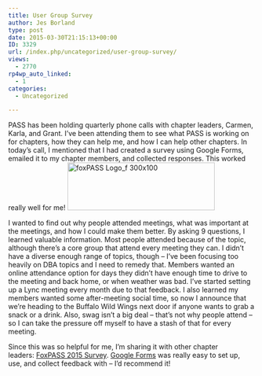 ```yaml
---
title: User Group Survey
author: Jes Borland
type: post
date: 2015-03-30T21:15:13+00:00
ID: 3329
url: /index.php/uncategorized/user-group-survey/
views:
  - 2770
rp4wp_auto_linked:
  - 1
categories:
  - Uncategorized

---
```

PASS has been holding quarterly phone calls with chapter leaders, Carmen, Karla, and Grant. I&#8217;ve been attending them to see what PASS is working on for chapters, how they can help me, and how I can help other chapters. In today&#8217;s call, I mentioned that I had created a survey using Google Forms, emailed it to my chapter members, and collected responses. This worked really well for me! <a href="http://fox.sqlpass.org" target="_blank"><img class="aligncenter wp-image-3331 size-full" src="/wp-content/uploads/2015/03/foxPASS-Logo_f-300x100.png" alt="foxPASS Logo_f 300x100" width="300" height="97" /></a>

I wanted to find out why people attended meetings, what was important at the meetings, and how I could make them better. By asking 9 questions, I learned valuable information. Most people attended because of the topic, although there&#8217;s a core group that attend every meeting they can. I didn&#8217;t have a diverse enough range of topics, though &#8211; I&#8217;ve been focusing too heavily on DBA topics and I need to remedy that. Members wanted an online attendance option for days they didn&#8217;t have enough time to drive to the meeting and back home, or when weather was bad. I&#8217;ve started setting up a Lync meeting every month due to that feedback. I also learned my members wanted some after-meeting social time, so now I announce that we&#8217;re heading to the Buffalo Wild Wings next door if anyone wants to grab a snack or a drink. Also, swag isn&#8217;t a big deal &#8211; that&#8217;s not why people attend &#8211; so I can take the pressure off myself to have a stash of that for every meeting.

Since this was so helpful for me, I&#8217;m sharing it with other chapter leaders: <a href="https://docs.google.com/forms/d/17Jj8qFX-uJqUUFvmtvSd4l3pEld61OruEcVsmp0wj5Q/viewform" target="_blank">FoxPASS 2015 Survey</a>. <a href="https://www.google.com/forms/about/?utm_source=product&utm_medium=forms_logo&utm_campaign=forms" target="_blank">Google Forms</a> was really easy to set up, use, and collect feedback with &#8211; I&#8217;d recommend it!